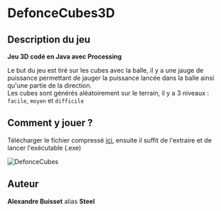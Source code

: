
# DefonceCubes3D

## Description du jeu

**Jeu 3D codé en Java avec Processing**  

Le but du jeu est tiré sur les cubes avec la balle, il y a une jauge de puissance permettant de jauger la puissance lancée dans la balle ainsi
qu'une partie de la direction.  
Les cubes sont générés aléatoirement sur le terrain, il y a 3 niveaux : `facile`, `moyen` et `difficile`

## Comment y jouer ?

Télécharger le fichier compressé [ici](https://github.com/Steelataure/DefonceCubes3D/releases/tag/untagged-d8fb1d1a8002dc4214b7), ensuite il suffit de l'extraire et de lancer l'exécutable (.exe)

![DefonceCubes](https://zupimages.net/up/21/33/6cg1.png)

## Auteur

**Alexandre Buisset** alias **Steel**
